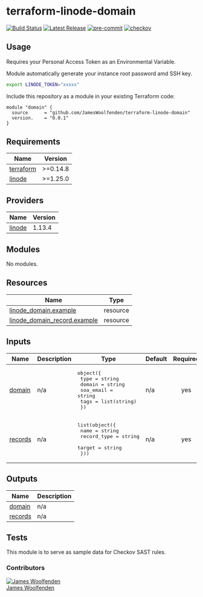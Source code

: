 # terraform-linode-domain

[![Build Status](https://github.com/JamesWoolfenden/terraform-linode-domain/workflows/Verify%20and%20Bump/badge.svg?branch=master)](https://github.com/JamesWoolfenden/terraform-linode-domain)
[![Latest Release](https://img.shields.io/github/release/JamesWoolfenden/terraform-linode-domain.svg)](https://github.com/JamesWoolfenden/terraform-linode-domain/releases/latest)
[![pre-commit](https://img.shields.io/badge/pre--commit-enabled-brightgreen?logo=pre-commit&logoColor=white)](https://github.com/pre-commit/pre-commit)
[![checkov](https://img.shields.io/badge/checkov-verified-brightgreen)](https://www.checkov.io/)

## Usage

Requires your Personal Access Token as an Environmental Variable.

Module automatically generate your instance root password amd SSH key.

```bash
export LINODE_TOKEN="xxxxx"
```

Include this repository as a module in your existing Terraform code:

```hcl
module "domain" {
  source      = "github.com/JamesWoolfenden/terraform-linode-domain"
  version.    = "0.0.1"
}
```

<!-- BEGINNING OF PRE-COMMIT-TERRAFORM DOCS HOOK -->
## Requirements

| Name | Version |
|------|---------|
| <a name="requirement_terraform"></a> [terraform](#requirement\_terraform) | >=0.14.8 |
| <a name="requirement_linode"></a> [linode](#requirement\_linode) | >=1.25.0 |

## Providers

| Name | Version |
|------|---------|
| <a name="provider_linode"></a> [linode](#provider\_linode) | 1.13.4 |

## Modules

No modules.

## Resources

| Name | Type |
|------|------|
| [linode_domain.example](https://registry.terraform.io/providers/linode/linode/latest/docs/resources/domain) | resource |
| [linode_domain_record.example](https://registry.terraform.io/providers/linode/linode/latest/docs/resources/domain_record) | resource |

## Inputs

| Name | Description | Type | Default | Required |
|------|-------------|------|---------|:--------:|
| <a name="input_domain"></a> [domain](#input\_domain) | n/a | <pre>object({<br>    type      = string<br>    domain    = string<br>    soa_email = string<br>    tags      = list(string)<br>  })</pre> | n/a | yes |
| <a name="input_records"></a> [records](#input\_records) | n/a | <pre>list(object({<br>    name        = string<br>    record_type = string<br>    target      = string<br>  }))</pre> | n/a | yes |

## Outputs

| Name | Description |
|------|-------------|
| <a name="output_domain"></a> [domain](#output\_domain) | n/a |
| <a name="output_records"></a> [records](#output\_records) | n/a |
<!-- END OF PRE-COMMIT-TERRAFORM DOCS HOOK -->

## Tests

This module is to serve as sample data for Checkov SAST rules.

### Contributors

[![James Woolfenden][jameswoolfenden_avatar]][jameswoolfenden_homepage]<br/>[James Woolfenden][jameswoolfenden_homepage]

[jameswoolfenden_homepage]: https://github.com/jameswoolfenden
[jameswoolfenden_avatar]: https://github.com/jameswoolfenden.png?size=150
[github]: https://github.com/jameswoolfenden
[linkedin]: https://www.linkedin.com/in/jameswoolfenden/
[twitter]: https://twitter.com/JimWoolfenden

